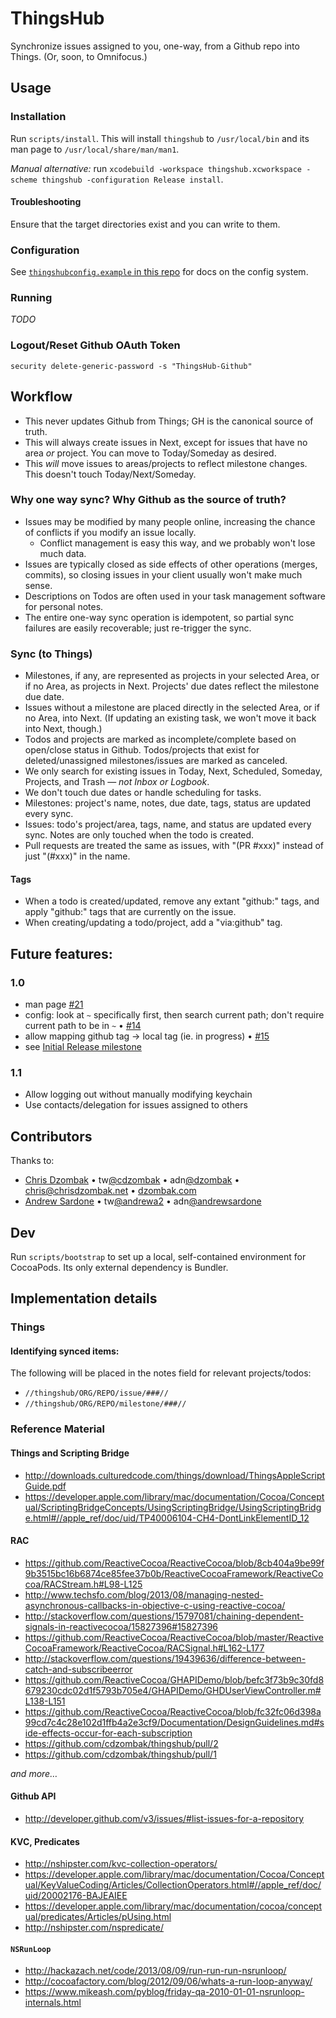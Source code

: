 # ThingsHub

Synchronize issues assigned to you, one-way, from a Github repo into Things. (Or, soon, to Omnifocus.)

## Usage

### Installation

Run `scripts/install`. This will install `thingshub` to `/usr/local/bin` and its man page to `/usr/local/share/man/man1`.

*Manual alternative:* run `xcodebuild -workspace thingshub.xcworkspace -scheme thingshub -configuration Release install`.

#### Troubleshooting

Ensure that the target directories exist and you can write to them.

### Configuration

See [`thingshubconfig.example` in this repo](https://github.com/cdzombak/thingshub/blob/master/thingshubconfig.example) for docs on the config system.

### Running

*TODO*

### Logout/Reset Github OAuth Token

`security delete-generic-password -s "ThingsHub-Github"`

## Workflow

* This never updates Github from Things; GH is the canonical source of truth.
* This will always create issues in Next, except for issues that have no area *or* project. You can move to Today/Someday as desired.
* This *will* move issues to areas/projects to reflect milestone changes. This doesn't touch Today/Next/Someday.

### Why one way sync? Why Github as the source of truth?

* Issues may be modified by many people online, increasing the chance of conflicts if you modify an issue locally.
	* Conflict management is easy this way, and we probably won't lose much data.
* Issues are typically closed as side effects of other operations (merges, commits), so closing issues in your client usually won't make much sense.
* Descriptions on Todos are often used in your task management software for personal notes.
* The entire one-way sync operation is idempotent, so partial sync failures are easily recoverable; just re-trigger the sync.

### Sync (to Things)

* Milestones, if any, are represented as projects in your selected Area, or if no Area, as projects in Next. Projects' due dates reflect the milestone due date.
* Issues without a milestone are placed directly in the selected Area, or if no Area, into Next. (If updating an existing task, we won't move it back into Next, though.)
* Todos and projects are marked as incomplete/complete based on open/close status in Github. Todos/projects that exist for deleted/unassigned milestones/issues are marked as canceled.
* We only search for existing issues in Today, Next, Scheduled, Someday, Projects, and Trash — *not Inbox or Logbook*.
* We don't touch due dates or handle scheduling for tasks.
* Milestones: project's name, notes, due date, tags, status are updated every sync.
* Issues: todo's project/area, tags, name, and status are updated every sync. Notes are only touched when the todo is created.
* Pull requests are treated the same as issues, with "(PR #xxx)" instead of just "(#xxx)" in the name.

#### Tags

* When a todo is created/updated, remove any extant "github:" tags, and apply "github:" tags that are currently on the issue.
* When creating/updating a todo/project, add a "via:github" tag.

## Future features:

### 1.0

* man page [#21](https://github.com/cdzombak/thingshub/issues/21)
* config: look at `~` specifically first, then search current path; don't require current path to be in `~` • [#14](https://github.com/cdzombak/thingshub/issues/14)
* allow mapping github tag -> local tag (ie. in progress) • [#15](https://github.com/cdzombak/thingshub/issues/15)
* see [Initial Release milestone](https://github.com/cdzombak/thingshub/issues?milestone=1&state=open)

### 1.1

* Allow logging out without manually modifying keychain
* Use contacts/delegation for issues assigned to others

## Contributors

Thanks to:

* [Chris Dzombak](https://github.com/cdzombak/) • tw[@cdzombak](https://twitter.com/cdzombak) • adn[@dzombak](https://alpha.app.net/dzombak) • [chris@chrisdzombak.net](mailto:chris@chrisdzombak.net) • [dzombak.com](http://www.dzombak.com)
* [Andrew Sardone](https://github.com/andrewsardone/) • tw[@andrewa2](https://twitter.com/andrewa2) • adn[@andrewsardone](https://alpha.app.net/andrewsardone)

## Dev

Run `scripts/bootstrap` to set up a local, self-contained environment for CocoaPods. Its only external dependency is Bundler.

## Implementation details

### Things

#### Identifying synced items:

The following will be placed in the notes field for relevant projects/todos:

* `//thingshub/ORG/REPO/issue/###//`
* `//thingshub/ORG/REPO/milestone/###//`

### Reference Material

#### Things and Scripting Bridge

* http://downloads.culturedcode.com/things/download/ThingsAppleScriptGuide.pdf
* https://developer.apple.com/library/mac/documentation/Cocoa/Conceptual/ScriptingBridgeConcepts/UsingScriptingBridge/UsingScriptingBridge.html#//apple_ref/doc/uid/TP40006104-CH4-DontLinkElementID_12

#### RAC

* https://github.com/ReactiveCocoa/ReactiveCocoa/blob/8cb404a9be99f9b3515bc16b6874ce85fee37b0b/ReactiveCocoaFramework/ReactiveCocoa/RACStream.h#L98-L125
* http://www.techsfo.com/blog/2013/08/managing-nested-asynchronous-callbacks-in-objective-c-using-reactive-cocoa/
* http://stackoverflow.com/questions/15797081/chaining-dependent-signals-in-reactivecocoa/15827396#15827396
* https://github.com/ReactiveCocoa/ReactiveCocoa/blob/master/ReactiveCocoaFramework/ReactiveCocoa/RACSignal.h#L162-L177
* http://stackoverflow.com/questions/19439636/difference-between-catch-and-subscribeerror
* https://github.com/ReactiveCocoa/GHAPIDemo/blob/befc3f73b9c30fd8679230cdc02d1f5793b705e4/GHAPIDemo/GHDUserViewController.m#L138-L151
* https://github.com/ReactiveCocoa/ReactiveCocoa/blob/fc32fc06d398a99cd7c4c28e102d1ffb4a2e3cf9/Documentation/DesignGuidelines.md#side-effects-occur-for-each-subscription
* https://github.com/cdzombak/thingshub/pull/2
* https://github.com/cdzombak/thingshub/pull/1

*and more…*

#### Github API

* http://developer.github.com/v3/issues/#list-issues-for-a-repository

#### KVC, Predicates

* http://nshipster.com/kvc-collection-operators/
* https://developer.apple.com/library/mac/documentation/Cocoa/Conceptual/KeyValueCoding/Articles/CollectionOperators.html#//apple_ref/doc/uid/20002176-BAJEAIEE
* https://developer.apple.com/library/mac/documentation/cocoa/conceptual/predicates/Articles/pUsing.html
* http://nshipster.com/nspredicate/

#### `NSRunLoop`

* http://hackazach.net/code/2013/08/09/run-run-run-nsrunloop/
* http://cocoafactory.com/blog/2012/09/06/whats-a-run-loop-anyway/
* https://www.mikeash.com/pyblog/friday-qa-2010-01-01-nsrunloop-internals.html
